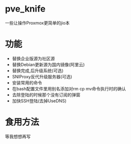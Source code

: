 # pve_knife
一些让操作Proxmox更简单的jio本

# 功能
* 替换企业版源为社区源  
* 替换Debian更新源为国内镜像(阿里云)  
* 替换完成,后升级系统(可选)  
* SNIProxy反代升级服务器(可选)  
* 安装常用的命令  
* 在bash配置文件里用别名添加对rm cp mv命令执行时的确认  
* 去除登陆的时候那个没有订阅的弹窗  
* 加快SSH登陆(去掉UseDNS)  

# 食用方法
等我想想再写
